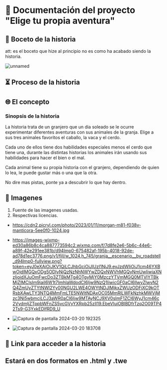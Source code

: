# 📰 **Documentación del proyecto "Elige tu propia aventura"**

## 📓 **Boceto de la historia** 
att: es el boceto que hize al principio no es como ha acabado siendo la historia.

![unnamed](https://github.com/axckzz/J25-VideoGames/assets/144990882/c597e996-5442-4bca-9c49-7a34a1494198)

## ⏳ **Proceso de la historia**


## 🌐 **El concepto**
### **Sinopsis de la historia**

La historia trata de un granjero que un dia soleado se le ocurre experimentar diferentes aventuras con sus animales de la granja. Elige a sus tres animales favoritos el caballo, la vaca y el cerdo.

Cada uno de ellos tiene dos habilidades especiales menos el cerdo que tiene una, durante las distintas historias los animales irán usando sus habilidades para hacer el bien o el mal.

Cada animal tiene su propia historia con el granjero, dependiendo de quien lo lea, le puede gustar más o una que la otra.

No dire mas pistas, ponte ya a descubrir lo que hay dentro.

## 📄 **Imagenes**
1. Fuente de las imagenes usadas.
2. Respectivas licencias.

- https://cdn2.picryl.com/photo/2023/01/11/morgan-m81-f038v-manticora-5ee0f0-1024.jpg
- https://images-wixmp-ed30a86b8c4ca887773594c2.wixmp.com/f/7d8fe2e6-5b6c-44e6-a89f-42e291ee381b/d94lmp0-675482af-195b-4018-92de-ad78d1ec3776.png/v1/fill/w_1024,h_745/granja__escenario__by_roadstell_d94lmp0-fullview.png?token=eyJ0eXAiOiJKV1QiLCJhbGciOiJIUzI1NiJ9.eyJzdWIiOiJ1cm46YXBwOjdlMGQxODg5ODIyNjQzNzNhNWYwZDQxNWVhMGQyNmUwIiwiaXNzIjoidXJuOmFwcDo3ZTBkMTg4OTgyMjY0MzczYTVmMGQ0MTVlYTBkMjZlMCIsIm9iaiI6W1t7ImhlaWdodCI6Ijw9NzQ1IiwicGF0aCI6IlwvZlwvN2Q4ZmUyZTYtNWI2Yy00NGU2LWE4OWYtNDJlMjkxZWUzODFiXC9kOTRsbXAwLTY3NTQ4MmFmLTE5NWItNDAxOC05MmRlLWFkNzhkMWVjMzc3Ni5wbmciLCJ3aWR0aCI6Ijw9MTAyNCJ9XV0sImF1ZCI6WyJ1cm46c2VydmljZTppbWFnZS5vcGVyYXRpb25zIl19.EbeVIuiOBIBDfrTzq2O09TP42Ts9-G3YxkEDlfRD9_U

- ![Captura de pantalla 2024-03-20 192325](https://github.com/axckzz/J25-VideoGames/assets/144990882/bde2d638-ae66-4845-ad01-0eb5cce34641)

- ![Captura de pantalla 2024-03-20 183708](https://github.com/axckzz/J25-VideoGames/assets/144990882/04b58ae4-2f0d-4276-a381-0ae8de4586e2)


## 🗻 **Link para acceder a la historia**
Estará en dos formatos en .html y .twe
- 

